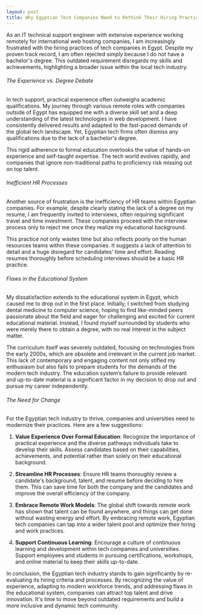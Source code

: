 ```yaml
---
layout: post
title: Why Egyptian Tech Companies Need to Rethink Their Hiring Practices
---
```


As an IT technical support engineer with extensive experience working remotely for international web hosting companies, I am increasingly frustrated with the hiring practices of tech companies in Egypt. Despite my proven track record, I am often rejected simply because I do not have a bachelor's degree. This outdated requirement disregards my skills and achievements, highlighting a broader issue within the local tech industry.

###### The Experience vs. Degree Debate

In tech support, practical experience often outweighs academic qualifications. My journey through various remote roles with companies outside of Egypt has equipped me with a diverse skill set and a deep understanding of the latest technologies in web development. I have consistently delivered results and adapted to the fast-paced demands of the global tech landscape. Yet, Egyptian tech firms often dismiss any qualifications due to the lack of a bachelor's degree.

This rigid adherence to formal education overlooks the value of hands-on experience and self-taught expertise. The tech world evolves rapidly, and companies that ignore non-traditional paths to proficiency risk missing out on top talent.

###### Inefficient HR Processes

Another source of frustration is the inefficiency of HR teams within Egyptian companies. For example, despite clearly stating the lack of a degree on my resume, I am frequently invited to interviews, often requiring significant travel and time investment. These companies proceed with the interview process only to reject me once they realize my educational background.

This practice not only wastes time but also reflects poorly on the human resources teams within these companies. It suggests a lack of attention to detail and a huge disregard for candidates' time and effort. Reading resumes thoroughly before scheduling interviews should be a basic HR practice.

###### Flaws in the Educational System

My dissatisfaction extends to the educational system in Egypt, which caused me to drop out in the first place. Initially, I switched from studying dental medicine to computer science, hoping to find like-minded peers passionate about the field and eager for challenging and excited for current educational material. Instead, I found myself surrounded by students who were merely there to obtain a degree, with no real interest in the subject matter.

The curriculum itself was severely outdated, focusing on technologies from the early 2000s, which are obsolete and irrelevant in the current job market. This lack of contemporary and engaging content not only stifled my enthusiasm but also fails to prepare students for the demands of the modern tech industry. The education system’s failure to provide relevant and up-to-date material is a significant factor in my decision to drop out and pursue my career independently.

###### The Need for Change

For the Egyptian tech industry to thrive, companies and universities need to modernize their practices. Here are a few suggestions:

1. **Value Experience Over Formal Education**: Recognize the importance of practical experience and the diverse pathways individuals take to develop their skills. Assess candidates based on their capabilities, achievements, and potential rather than solely on their educational background.

2. **Streamline HR Processes**: Ensure HR teams thoroughly review a candidate's background, talent, and resume before deciding to hire them. This can save time for both the company and the candidates and improve the overall efficiency of the company.

3. **Embrace Remote Work Models**: The global shift towards remote work has shown that talent can be found anywhere, and things can get done without wasting energy and effort. By embracing remote work, Egyptian tech companies can tap into a wider talent pool and optimize their hiring and work practices.

4. **Support Continuous Learning**: Encourage a culture of continuous learning and development within tech companies and universities. Support employees and students in pursuing certifications, workshops, and online material to keep their skills up-to-date.

In conclusion, the Egyptian tech industry stands to gain significantly by re-evaluating its hiring criteria and processes. By recognizing the value of experience, adapting to modern workforce trends, and addressing flaws in the educational system, companies can attract top talent and drive innovation. It's time to move beyond outdated requirements and build a more inclusive and dynamic tech community.
